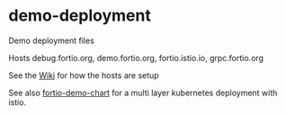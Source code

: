 # demo-deployment
Demo deployment files

Hosts debug.fortio.org, demo.fortio.org, fortio.istio.io, grpc.fortio.org

See the [Wiki](https://github.com/fortio/demo-deployment/wiki) for how the hosts are setup

See also [fortio-demo-chart](https://github.com/fortio/fortio-demo-chart/#fortio-demo-chart) for a multi layer kubernetes deployment with istio.
